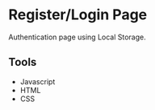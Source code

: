 # Register/Login Page 

 Authentication page using Local Storage.

 ## Tools 

  - Javascript 
  - HTML 
  - CSS